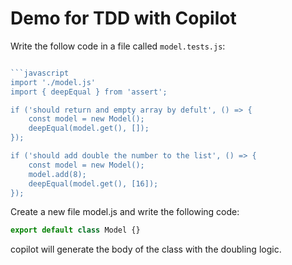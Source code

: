 # Demo for TDD with Copilot


Write the follow code in a file called `model.tests.js`:

```javascript

```javascript
import './model.js'
import { deepEqual } from 'assert';

if ('should return and empty array by defult', () => {
    const model = new Model();
    deepEqual(model.get(), []);
});

if ('should add double the number to the list', () => {
    const model = new Model();
    model.add(8);
    deepEqual(model.get(), [16]);
});
```

Create a new file model.js and write the following code:

```javascript
export default class Model {}
```

copilot will generate the body of the class with the doubling logic.
